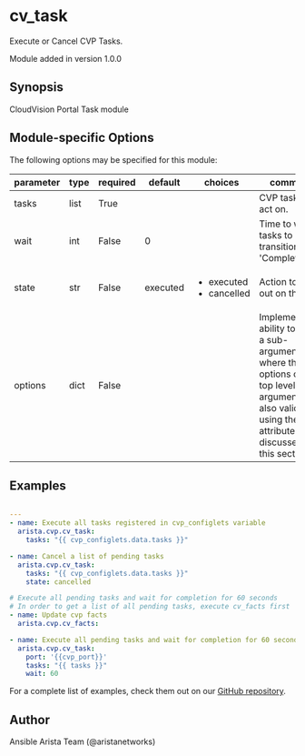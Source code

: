 # cv_task

Execute or Cancel CVP Tasks.

Module added in version 1.0.0
## Synopsis

CloudVision Portal Task module

## Module-specific Options

The following options may be specified for this module:

| parameter | type | required | default | choices | comments |
| ------------- |-------------| ---------|----------- |--------- |--------- |
| tasks  |   list | True  |  | | CVP taskIDs to act on. |
| wait  |   int | False  |  0  | | Time to wait for tasks to transition to 'Completed.' |
| state  |   str | False  |  executed  | <ul> <li>executed</li>  <li>cancelled</li> </ul> | Action to carry out on the task. |
| options  |   dict | False  |  | | Implements the ability to create a sub-argument_spec, where the sub options of the top level argument are also validated using the attributes discussed in this section. |


## Examples

```yaml

---
- name: Execute all tasks registered in cvp_configlets variable
  arista.cvp.cv_task:
    tasks: "{{ cvp_configlets.data.tasks }}"

- name: Cancel a list of pending tasks
  arista.cvp.cv_task:
    tasks: "{{ cvp_configlets.data.tasks }}"
    state: cancelled

# Execute all pending tasks and wait for completion for 60 seconds
# In order to get a list of all pending tasks, execute cv_facts first
- name: Update cvp facts
  arista.cvp.cv_facts:

- name: Execute all pending tasks and wait for completion for 60 seconds
  arista.cvp.cv_task:
    port: '{{cvp_port}}'
    tasks: "{{ tasks }}"
    wait: 60

```

For a complete list of examples, check them out on our [GitHub repository](https://github.com/aristanetworks/ansible-cvp/tree/devel/ansible_collections/arista/cvp/examples).


## Author

Ansible Arista Team (@aristanetworks)